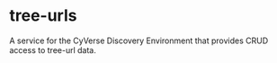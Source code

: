 # tree-urls

A service for the CyVerse Discovery Environment that provides CRUD access to tree-url data.

